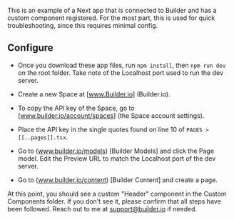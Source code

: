 This is an example of a Next app that is connected to Builder and has a custom component registered. For the most part, this is used for quick troubleshooting, since this requires minimal config. 

## Configure

* Once you download these app files, run `npm install`, then `npm run dev` on the root folder. Take note of the Localhost port used to run the dev server.

* Create a new Space at [www.Builder.io] (Builder.io). 

* To copy the API key of the Space, go to [www.builder.io/account/spaces] (the Space account settings). 

* Place the API key in the single quotes found on line 10 of `PAGES > [[..pages]].tsx`. 

* Go to (www.builder.io/models) [Builder Models] and click the Page model. Edit the Preview URL to match the Localhost port of the dev server. 

* Go to (www.builder.io/content) [Builder Content] and create a page. 

At this point, you should see a custom "Header" component in the Custom Components folder. If you don't see it, please confirm that all steps have been followed. Reach out to me at support@builder.io if needed. 


